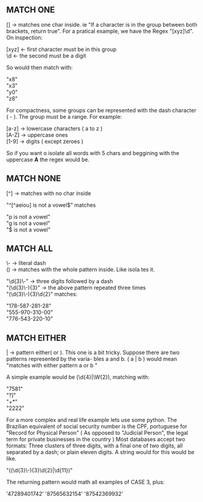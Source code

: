 ## MATCH ONE

   [] -> matches one char inside. ie "If a character is in the group
   between both brackets, return true". For a pratical example, we have
   the Regex "[xyz]\d". On inspection:

   [xyz] <- first character must be in this group\
   \d    <- the second must be a digit
 
   So would then match with:

   "x8"\
   "x3"\
   "y0"\
   "z8"

   For compactness, some groups can be represented with
   the dash character ( \- ). The group must be a range.
   For example:

   [a-z] -> lowercase characters ( a to z )\
   [A-Z] -> uppercase ones\
   [1-9] -> digits ( except zeroes )

   So if you want o isolate all words with 5 chars and beggining
   with the uppercase **A** the regex would be. 


## MATCH NONE

   [^] -> matches with no char inside

   "^[^aeiou] is not a vowel$" matches

   "p is not a vowel"\
   "g is not a vowel"\
   "$ is not a vowel"

## MATCH ALL

   \\- -> literal dash\
   () -> matches with the whole pattern inside. Like isola
   tes it.

   "\d{3}\\-" -> three digits followed by a dash\
   "(\d{3}\\-){3}" -> the above pattern repeated three times\
   "(\d{3}\\-){3}\d{2}" matches:

   "178-587-281-28"\
   "555-970-310-00"\
   "776-543-220-10"

## MATCH EITHER

   | -> pattern either( or ). This one is a bit tricky.
   Suppose there are two patterns represented by the varia-
   bles a and b. ( a | b ) would mean "matches with either
   pattern a or b "

   A simple example would be (\d{4}|\W{2}), matching with:

   "7581"\
   "?]"  \
   "+*"  \
   "2222"

   For a more complex and real life example lets use some python.
   The Brazilian equivalent of social security number is the CPF,
   portuguese for "Record for Physical Person" ( As opposed to 
   "Judicial Person", the legal term for private businesses in the
   country ) Most databases accept two formats: Three clusters of
   three digits, with a final one of two digits, all separated by
   a dash; or plain eleven digits. A string would for this would be
   like.
   
   "((\d{3}\\-){3}\d{2}|\d{11})"

   The returning pattern would math all examples of CASE 3, plus:

   '47289401742'
   '87565632154'
   '87542369932'
